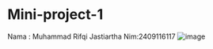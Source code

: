 # Mini-project-1
Nama : Muhammad Rifqi Jastiartha Nim:2409116117
![image](https://github.com/user-attachments/assets/c38ad4d7-0783-4194-b41f-9a81b935d86a)
